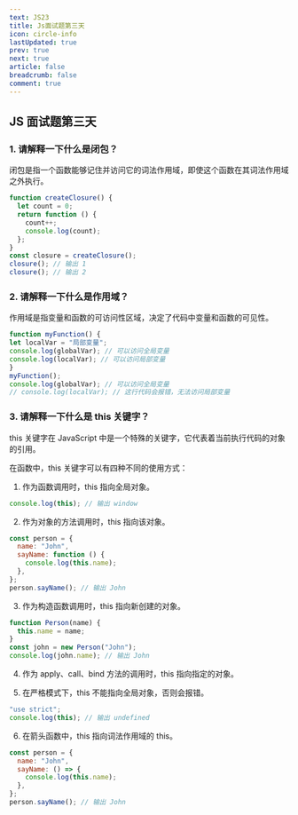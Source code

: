 ```yaml
---
text: JS23
title: Js面试题第三天
icon: circle-info
lastUpdated: true
prev: true
next: true
article: false
breadcrumb: false
comment: true
---
```


## JS 面试题第三天

### 1. 请解释一下什么是闭包？

闭包是指一个函数能够记住并访问它的词法作用域，即使这个函数在其词法作用域之外执行。

```javascript
function createClosure() {
  let count = 0;
  return function () {
    count++;
    console.log(count);
  };
}
const closure = createClosure();
closure(); // 输出 1
closure(); // 输出 2
```

### 2. 请解释一下什么是作用域？

作用域是指变量和函数的可访问性区域，决定了代码中变量和函数的可见性。
```javascript let globalVar = "全局变量";
function myFunction() {
let localVar = "局部变量";
console.log(globalVar); // 可以访问全局变量
console.log(localVar); // 可以访问局部变量
}
myFunction();
console.log(globalVar); // 可以访问全局变量
// console.log(localVar); // 这行代码会报错，无法访问局部变量
```

### 3. 请解释一下什么是 this 关键字？

this 关键字在 JavaScript 中是一个特殊的关键字，它代表着当前执行代码的对象的引用。

在函数中，this 关键字可以有四种不同的使用方式：

1. 作为函数调用时，this 指向全局对象。

```javascript
console.log(this); // 输出 window
```

2. 作为对象的方法调用时，this 指向该对象。

```javascript
const person = {
  name: "John",
  sayName: function () {
    console.log(this.name);
  },
};
person.sayName(); // 输出 John
```

3. 作为构造函数调用时，this 指向新创建的对象。

```javascript
function Person(name) {
  this.name = name;
}
const john = new Person("John");  
console.log(john.name); // 输出 John
```

4. 作为 apply、call、bind 方法的调用时，this 指向指定的对象。

5. 在严格模式下，this 不能指向全局对象，否则会报错。

```javascript
"use strict";
console.log(this); // 输出 undefined
```

6. 在箭头函数中，this 指向词法作用域的 this。

```javascript
const person = {
  name: "John",
  sayName: () => {
    console.log(this.name);
  },
};
person.sayName(); // 输出 John
```